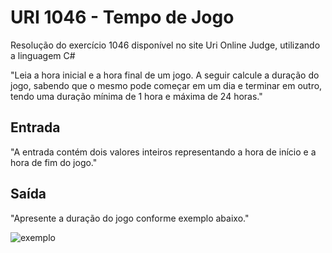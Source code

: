 # URI 1046 - Tempo de Jogo
Resolução do exercício 1046 disponível no site Uri Online Judge, utilizando a linguagem C#

"Leia a hora inicial e a hora final de um jogo. A seguir calcule a duração do jogo, sabendo que o mesmo pode começar em um dia e terminar em outro, tendo uma duração mínima de 1 hora e máxima de 24 horas."

## Entrada
"A entrada contém dois valores inteiros representando a hora de início e a hora de fim do jogo."

## Saída
"Apresente a duração do jogo conforme exemplo abaixo."

![exemplo](https://i.imgur.com/UB4c33y.png")
